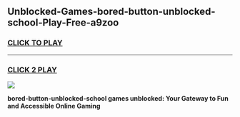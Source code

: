 
## Unblocked-Games-bored-button-unblocked-school-Play-Free-a9zoo
<h3>
<a href="https://premium76.site?title=bored-button-unblocked-school&ref=18A1">CLICK TO PLAY</a></h3>
<hr>

<h3>
<a href="https://premium76.site?title=bored-button-unblocked-school&ref=18A1">CLICK 2 PLAY</a>
  
</h3>

<a href="https://premium76.site?title=bored-button-unblocked-school&ref=18A1"><img src="https://clearcache.store/games.png"></a>


**bored-button-unblocked-school games unblocked: Your Gateway to Fun and Accessible Online Gaming**
